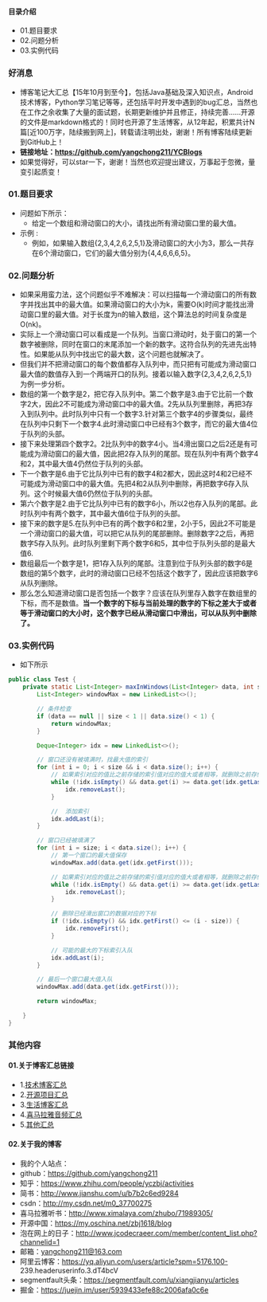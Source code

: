 #### 目录介绍
- 01.题目要求
- 02.问题分析
- 03.实例代码



### 好消息
- 博客笔记大汇总【15年10月到至今】，包括Java基础及深入知识点，Android技术博客，Python学习笔记等等，还包括平时开发中遇到的bug汇总，当然也在工作之余收集了大量的面试题，长期更新维护并且修正，持续完善……开源的文件是markdown格式的！同时也开源了生活博客，从12年起，积累共计N篇[近100万字，陆续搬到网上]，转载请注明出处，谢谢！所有博客陆续更新到GitHub上！
- **链接地址：https://github.com/yangchong211/YCBlogs**
- 如果觉得好，可以star一下，谢谢！当然也欢迎提出建议，万事起于忽微，量变引起质变！






### 01.题目要求
- 问题如下所示：
    - 给定一个数组和滑动窗口的大小，请找出所有滑动窗口里的最大值。
- 示例 :
    - 例如，如果输入数组{2,3,4,2,6,2,5,1}及滑动窗口的大小为3，那么一共存在6个滑动窗口，它们的最大值分别为{4,4,6,6,6,5}。




### 02.问题分析
- 如果采用蛮力法，这个问题似乎不难解决：可以扫描每一个滑动窗口的所有数字并找出其中的最大值。如果滑动窗口的大小为k，需要O(k)时间才能找出滑动窗口里的最大值。对于长度为n的输入数组，这个算法总的时间复杂度是O(nk)。 
- 实际上一个滑动窗口可以看成是一个队列。当窗口滑动时，处于窗口的第一个数字被删除，同时在窗口的末尾添加一个新的数字。这符合队列的先进先出特性。如果能从队列中找出它的最大数，这个问题也就解决了。 
- 但我们并不把滑动窗口的每个数值都存入队列中，而只把有可能成为滑动窗口最大值的数值存入到一个两端开口的队列。接着以输入数字{2,3,4,2,6,2,5,1}为例一步分析。
- 数组的第一个数字是2，把它存入队列中。第二个数字是3.由于它比前一个数字2大，因此2不可能成为滑动窗口中的最大值。2先从队列里删除，再把3存入到队列中。此时队列中只有一个数字3.针对第三个数字4的步骤类似，最终在队列中只剩下一个数字4.此时滑动窗口中已经有3个数字，而它的最大值4位于队列的头部。 
- 接下来处理第四个数字2。2比队列中的数字4小。当4滑出窗口之后2还是有可能成为滑动窗口的最大值，因此把2存入队列的尾部。现在队列中有两个数字4和2，其中最大值4仍然位于队列的头部。
- 下一个数字是6.由于它比队列中已有的数字4和2都大，因此这时4和2已经不可能成为滑动窗口中的最大值。先把4和2从队列中删除，再把数字6存入队列。这个时候最大值6仍然位于队列的头部。
- 第六个数字是2.由于它比队列中已有的数字6小，所以2也存入队列的尾部。此时队列中有两个数字，其中最大值6位于队列的头部。 
- 接下来的数字是5.在队列中已有的两个数字6和2里，2小于5，因此2不可能是一个滑动窗口的最大值，可以把它从队列的尾部删除。删除数字2之后，再把数字5存入队列。此时队列里剩下两个数字6和5，其中位于队列头部的是最大值6. 
- 数组最后一个数字是1，把1存入队列的尾部。注意到位于队列头部的数字6是数组的第5个数字，此时的滑动窗口已经不包括这个数字了，因此应该把数字6从队列删除。
- 那么怎么知道滑动窗口是否包括一个数字？应该在队列里存入数字在数组里的下标，而不是数值。**当一个数字的下标与当前处理的数字的下标之差大于或者等于滑动窗口的大小时，这个数字已经从滑动窗口中滑出，可以从队列中删除了。**



### 03.实例代码
- 如下所示
```java
public class Test {
    private static List<Integer> maxInWindows(List<Integer> data, int size) {
        List<Integer> windowMax = new LinkedList<>();

        // 条件检查
        if (data == null || size < 1 || data.size() < 1) {
            return windowMax;
        }

        Deque<Integer> idx = new LinkedList<>();

        // 窗口还没有被填满时，找最大值的索引
        for (int i = 0; i < size && i < data.size(); i++) {
            // 如果索引对应的值比之前存储的索引值对应的值大或者相等，就删除之前存储的值
            while (!idx.isEmpty() && data.get(i) >= data.get(idx.getLast())) {
                idx.removeLast();
            }

            //  添加索引
            idx.addLast(i);
        }

        // 窗口已经被填满了
        for (int i = size; i < data.size(); i++) {
            // 第一个窗口的最大值保存
            windowMax.add(data.get(idx.getFirst()));

            // 如果索引对应的值比之前存储的索引值对应的值大或者相等，就删除之前存储的值
            while (!idx.isEmpty() && data.get(i) >= data.get(idx.getLast())) {
                idx.removeLast();
            }

            // 删除已经滑出窗口的数据对应的下标
            if (!idx.isEmpty() && idx.getFirst() <= (i - size)) {
                idx.removeFirst();
            }

            // 可能的最大的下标索引入队
            idx.addLast(i);
        }

        // 最后一个窗口最大值入队
        windowMax.add(data.get(idx.getFirst()));

        return windowMax;

    }
}
```




### 其他内容
#### 01.关于博客汇总链接
- 1.[技术博客汇总](https://www.jianshu.com/p/614cb839182c)
- 2.[开源项目汇总](https://blog.csdn.net/m0_37700275/article/details/80863574)
- 3.[生活博客汇总](https://blog.csdn.net/m0_37700275/article/details/79832978)
- 4.[喜马拉雅音频汇总](https://www.jianshu.com/p/f665de16d1eb)
- 5.[其他汇总](https://www.jianshu.com/p/53017c3fc75d)



#### 02.关于我的博客
- 我的个人站点：
- github：https://github.com/yangchong211
- 知乎：https://www.zhihu.com/people/yczbj/activities
- 简书：http://www.jianshu.com/u/b7b2c6ed9284
- csdn：http://my.csdn.net/m0_37700275
- 喜马拉雅听书：http://www.ximalaya.com/zhubo/71989305/
- 开源中国：https://my.oschina.net/zbj1618/blog
- 泡在网上的日子：http://www.jcodecraeer.com/member/content_list.php?channelid=1
- 邮箱：yangchong211@163.com
- 阿里云博客：https://yq.aliyun.com/users/article?spm=5176.100- 239.headeruserinfo.3.dT4bcV
- segmentfault头条：https://segmentfault.com/u/xiangjianyu/articles
- 掘金：https://juejin.im/user/5939433efe88c2006afa0c6e










